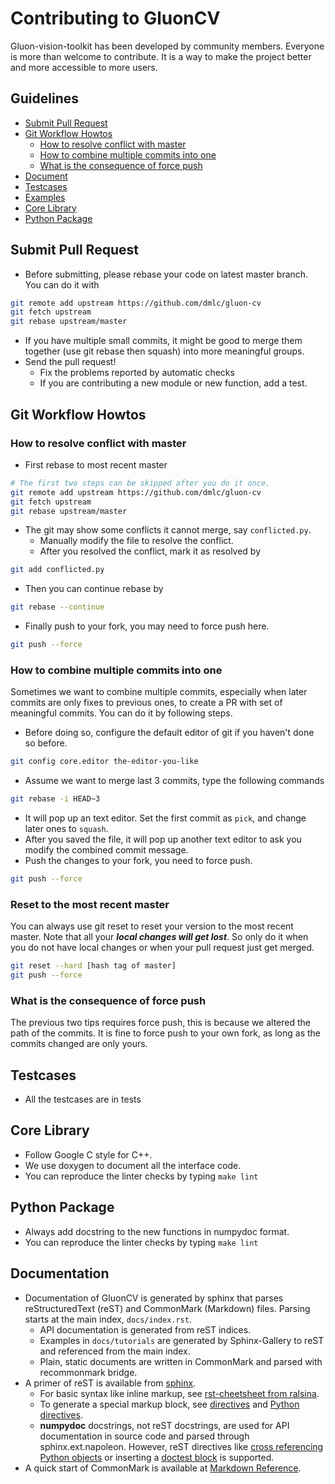 # Contributing to GluonCV

Gluon-vision-toolkit has been developed by community members.
Everyone is more than welcome to contribute.
It is a way to make the project better and more accessible to more users.

## Guidelines
* [Submit Pull Request](#submit-pull-request)
* [Git Workflow Howtos](#git-workflow-howtos)
  - [How to resolve conflict with master](#how-to-resolve-conflict-with-master)
  - [How to combine multiple commits into one](#how-to-combine-multiple-commits-into-one)
  - [What is the consequence of force push](#what-is-the-consequence-of-force-push)
* [Document](#document)
* [Testcases](#testcases)
* [Examples](#examples)
* [Core Library](#core-library)
* [Python Package](#python-package)

## Submit Pull Request
* Before submitting, please rebase your code on latest master branch. You can do it with

```bash
git remote add upstream https://github.com/dmlc/gluon-cv
git fetch upstream
git rebase upstream/master
```
* If you have multiple small commits,
  it might be good to merge them together (use git rebase then squash) into more meaningful groups.
* Send the pull request!
  - Fix the problems reported by automatic checks
  - If you are contributing a new module or new function, add a test.

## Git Workflow Howtos
### How to resolve conflict with master
- First rebase to most recent master
```bash
# The first two steps can be skipped after you do it once.
git remote add upstream https://github.com/dmlc/gluon-cv
git fetch upstream
git rebase upstream/master
```
- The git may show some conflicts it cannot merge, say ```conflicted.py```.
  - Manually modify the file to resolve the conflict.
  - After you resolved the conflict, mark it as resolved by
```bash
git add conflicted.py
```
- Then you can continue rebase by
```bash
git rebase --continue
```
- Finally push to your fork, you may need to force push here.
```bash
git push --force
```

### How to combine multiple commits into one
Sometimes we want to combine multiple commits, especially when later commits are only fixes to previous ones,
to create a PR with set of meaningful commits. You can do it by following steps.
- Before doing so, configure the default editor of git if you haven't done so before.
```bash
git config core.editor the-editor-you-like
```
- Assume we want to merge last 3 commits, type the following commands
```bash
git rebase -i HEAD~3
```
- It will pop up an text editor. Set the first commit as ```pick```, and change later ones to ```squash```.
- After you saved the file, it will pop up another text editor to ask you modify the combined commit message.
- Push the changes to your fork, you need to force push.
```bash
git push --force
```

### Reset to the most recent master
You can always use git reset to reset your version to the most recent master.
Note that all your ***local changes will get lost***.
So only do it when you do not have local changes or when your pull request just get merged.
```bash
git reset --hard [hash tag of master]
git push --force
```

### What is the consequence of force push
The previous two tips requires force push, this is because we altered the path of the commits.
It is fine to force push to your own fork, as long as the commits changed are only yours.

## Testcases
- All the testcases are in tests

## Core Library
- Follow Google C style for C++.
- We use doxygen to document all the interface code.
- You can reproduce the linter checks by typing ```make lint```

## Python Package
- Always add docstring to the new functions in numpydoc format.
- You can reproduce the linter checks by typing ```make lint```

## Documentation
- Documentation of GluonCV is generated by sphinx that parses reStructuredText (reST) and CommonMark (Markdown) files.
  Parsing starts at the main index, `docs/index.rst`.
  - API documentation is generated from reST indices.
  - Examples in `docs/tutorials` are generated by Sphinx-Gallery to reST and referenced from the main index.
  - Plain, static documents are written in CommonMark and parsed with recommonmark bridge.
- A primer of reST is available from [sphinx](http://www.sphinx-doc.org/en/master/usage/restructuredtext/basics.html).
  - For basic syntax like inline markup, see [rst-cheetsheet from ralsina](https://github.com/ralsina/rst-cheatsheet/blob/master/rst-cheatsheet.rst).
  - To generate a special markup block, see [directives](http://www.sphinx-doc.org/en/master/usage/restructuredtext/basics.html#directives) and [Python directives](http://www.sphinx-doc.org/en/master/usage/restructuredtext/domains.html#the-python-domain).
  - __numpydoc__ docstrings, not reST docstrings, are used for API documentation in source code and parsed through sphinx.ext.napoleon.
    However, reST directives like [cross referencing Python objects](http://www.sphinx-doc.org/en/master/usage/restructuredtext/domains.html#cross-referencing-python-objects)
    or inserting a [doctest block](http://www.sphinx-doc.org/en/master/usage/restructuredtext/basics.html#doctest-blocks) is supported.
- A quick start of CommonMark is available at [Markdown Reference](https://commonmark.org/help/).
